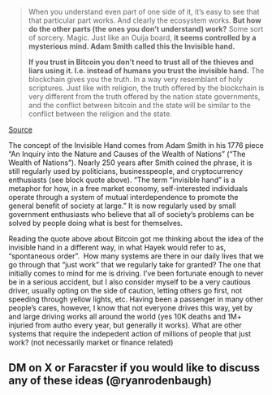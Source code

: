 > When you understand even part of one side of it, it’s easy to see that that particular part works. And clearly the ecosystem works. ****But how do the other parts (the ones you don’t understand) work?**** Some sort of sorcery. Magic. Just like an Ouija board, ****it seems controlled by a mysterious mind. Adam Smith called this the Invisible hand.****
> 
> ****If you trust in Bitcoin you don’t need to trust all of the thieves and liars using it. I.e. instead of humans you trust the invisible hand.**** The blockchain gives you the truth. In a way very resemblant of holy scriptures. Just like with religion, the truth offered by the blockchain is very different from the truth offered by the nation state governments, and the conflict between bitcoin and the state will be similar to the conflict between the religion and the state.

[Source](https://ziggamon.tumblr.com/post/93502914957/why-bitcoin-is-religious?ref=ryanrodenbaugh.com)

The concept of the Invisible Hand comes from Adam Smith in his 1776 piece “An Inquiry into the Nature and Causes of the Wealth of Nations” (“The Wealth of Nations”). Nearly 250 years after Smith coined the phrase, it is still regularly used by politicians, businesspeople, and cryptocurrency enthusiasts (see block quote above). “The term “invisible hand” is a metaphor for how, in a free market economy, self-interested individuals operate through a system of mutual interdependence to promote the general benefit of society at large.” It is now regularly used by small government enthusiasts who believe that all of society’s problems can be solved by people doing what is best for themselves.

Reading the quote above about Bitcoin got me thinking about the idea of the invisible hand in a different way, in what Hayek would refer to as, “spontaneous order”.  How many systems are there in our daily lives that we go through that “just work” that we regularly take for granted? The one that initially comes to mind for me is driving. I’ve been fortunate enough to never be in a serious accident, but I also consider myself to be a very cautious driver, usually opting on the side of caution, letting others go first, not speeding through yellow lights, etc. Having been a passenger in many other people’s cares, however, I know that not everyone drives this way, yet by and large driving works all around the world (yes 10K deaths and 1M+ injuried from autho every year, but generally it works). What are other systems that require the indepedent action of millions of people that just work? (not necessarily market or finance related)

## DM on X or Faracster if you would like to discuss any of these ideas (@ryanrodenbaugh)